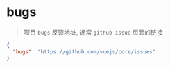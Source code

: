 # bugs

> 项目 `bugs` 反馈地址, 通常 `github issue` 页面的链接

```json
{
  "bugs": "https://github.com/vuejs/core/issues"
}
```
